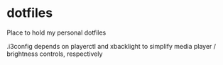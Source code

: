 # dotfiles
Place to hold my personal dotfiles

.i3config depends on playerctl and xbacklight to simplify media player / brightness
controls, respectively
